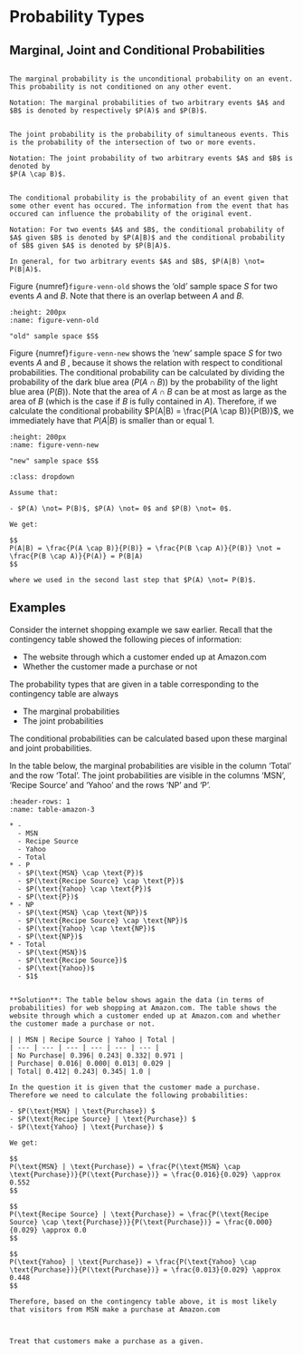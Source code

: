 # Probability Types

## Marginal, Joint and Conditional Probabilities

```{admonition} Marginal Probability

The marginal probability is the unconditional probability on an event. This probability is not conditioned on any other event. 

Notation: The marginal probabilities of two arbitrary events $A$ and $B$ is denoted by respectively $P(A)$ and $P(B)$.
```

```{admonition} Joint Probability

The joint probability is the probability of simultaneous events. This is the probability of the intersection of two or more events. 

Notation: The joint probability of two arbitrary events $A$ and $B$ is denoted by
$P(A \cap B)$.
```

```{admonition} Conditional Probability

The conditional probability is the probability of an event given that some other event has occured. The information from the event that has occured can influence the probability of the original event.

Notation: For two events $A$ and $B$, the conditional probability of $A$ given $B$ is denoted by $P(A|B)$ and the conditional probability of $B$ given $A$ is denoted by $P(B|A)$.
```

```{attention}
In general, for two arbitrary events $A$ and $B$, $P(A|B) \not= P(B|A)$.
```


Figure {numref}`figure-venn-old` shows the ‘old’ sample space $S$ for two events $A$ and $B$. Note that there is an overlap between $A$ and $B$.

```{figure} images/venn-old.png
:height: 200px
:name: figure-venn-old

"old" sample space $S$
```

Figure {numref}`figure-venn-new` shows the ‘new’ sample space $S$ for two events $A$ and $B$ , because it shows the relation with respect to conditional probabilities. The conditional probability can be calculated by dividing the probability of the dark blue area ($P(A \cap B)$) by the probability of the light blue area ($P(B)$). Note that the area of $A \cap B$ can be at most as large as the area of $B$ (which is the case if $B$ is fully contained in $A$). Therefore, if we calculate the conditional probability $P(A|B) = \frac{P(A \cap B)}{P(B)}$, we immediately have that $P(A|B)$ is smaller than or equal 1.

```{figure} images/venn-new.png
:height: 200px
:name: figure-venn-new

"new" sample space $S$
```

```{admonition} Proof of $P(A|B) \not= P(B|A)$
:class: dropdown

Assume that:

- $P(A) \not= P(B)$, $P(A) \not= 0$ and $P(B) \not= 0$.

We get:

$$
P(A|B) = \frac{P(A \cap B)}{P(B)} = \frac{P(B \cap A)}{P(B)} \not = \frac{P(B \cap A)}{P(A)} = P(B|A)
$$

where we used in the second last step that $P(A) \not= P(B)$.
```

## Examples

Consider the internet shopping example we saw earlier. Recall that the contingency table showed the following pieces of information:

- The website through which a customer ended up at Amazon.com
- Whether the customer made a purchase or not

The probability types that are given in a table corresponding to the contingency table are always

- The marginal probabilities
- The joint probabilities

The conditional probabilities can be calculated based upon these marginal and joint probabilities.

In the table below, the marginal probabilities are visible in the column ‘Total’ and the row ‘Total’. The joint probabilities are visible in the columns ‘MSN’, ‘Recipe Source’ and ‘Yahoo’ and the rows ‘NP’ and ‘P’.

```{list-table}
:header-rows: 1
:name: table-amazon-3

* -
  - MSN
  - Recipe Source
  - Yahoo
  - Total
* - P
  - $P(\text{MSN} \cap \text{P})$
  - $P(\text{Recipe Source} \cap \text{P})$
  - $P(\text{Yahoo} \cap \text{P})$
  - $P(\text{P})$
* - NP
  - $P(\text{MSN} \cap \text{NP})$
  - $P(\text{Recipe Source} \cap \text{NP})$
  - $P(\text{Yahoo} \cap \text{NP})$
  - $P(\text{NP})$
* - Total
  - $P(\text{MSN})$
  - $P(\text{Recipe Source})$
  - $P(\text{Yahoo})$
  - $1$
```

```{dropdown} **Question**: Consider again the internet shopping example that we saw earlier. Customers from which website are most likely to make a purchase on Amazon.com?

**Solution**: The table below shows again the data (in terms of probabilities) for web shopping at Amazon.com. The table shows the website through which a customer ended up at Amazon.com and whether the customer made a purchase or not.

| | MSN | Recipe Source | Yahoo | Total |
| --- | --- | --- | --- | --- | --- |
| No Purchase| 0.396| 0.243| 0.332| 0.971 |
| Purchase| 0.016| 0.000| 0.013| 0.029 |
| Total| 0.412| 0.243| 0.345| 1.0 |

In the question it is given that the customer made a purchase. Therefore we need to calculate the following probabilities:

- $P(\text{MSN} | \text{Purchase}) $
- $P(\text{Recipe Source} | \text{Purchase}) $
- $P(\text{Yahoo} | \text{Purchase}) $

We get:

$$
P(\text{MSN} | \text{Purchase}) = \frac{P(\text{MSN} \cap \text{Purchase})}{P(\text{Purchase})} = \frac{0.016}{0.029} \approx 0.552
$$

$$
P(\text{Recipe Source} | \text{Purchase}) = \frac{P(\text{Recipe Source} \cap \text{Purchase})}{P(\text{Purchase})} = \frac{0.000}{0.029} \approx 0.0
$$

$$
P(\text{Yahoo} | \text{Purchase}) = \frac{P(\text{Yahoo} \cap \text{Purchase})}{P(\text{Purchase})} = \frac{0.013}{0.029} \approx 0.448
$$

Therefore, based on the contingency table above, it is most likely that visitors from MSN make a purchase at Amazon.com



```


```{hint}
Treat that customers make a purchase as a given.
```
